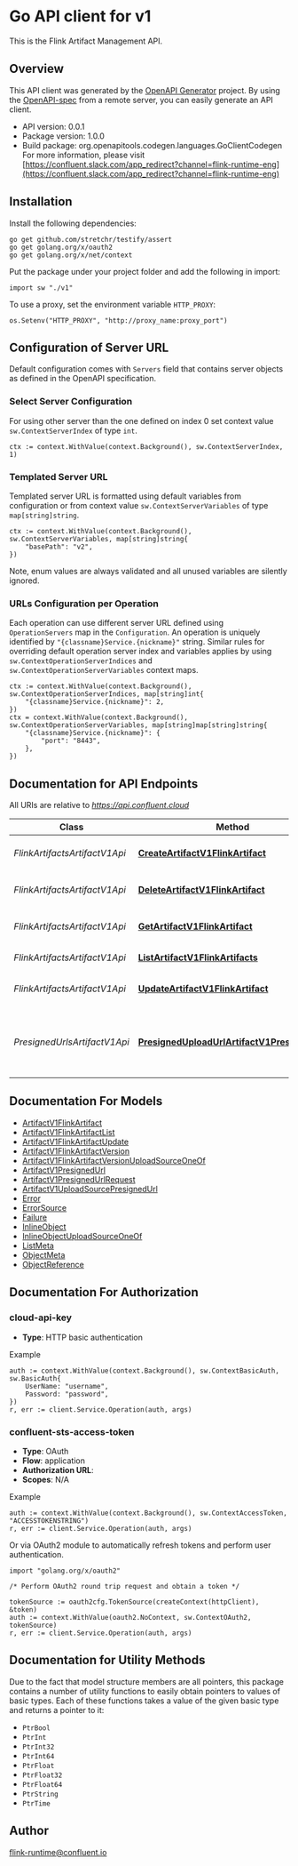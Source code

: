 # Go API client for v1

This is the Flink Artifact Management API.

## Overview
This API client was generated by the [OpenAPI Generator](https://openapi-generator.tech) project.  By using the [OpenAPI-spec](https://www.openapis.org/) from a remote server, you can easily generate an API client.

- API version: 0.0.1
- Package version: 1.0.0
- Build package: org.openapitools.codegen.languages.GoClientCodegen
For more information, please visit [https://confluent.slack.com/app_redirect?channel=flink-runtime-eng](https://confluent.slack.com/app_redirect?channel=flink-runtime-eng)

## Installation

Install the following dependencies:

```shell
go get github.com/stretchr/testify/assert
go get golang.org/x/oauth2
go get golang.org/x/net/context
```

Put the package under your project folder and add the following in import:

```golang
import sw "./v1"
```

To use a proxy, set the environment variable `HTTP_PROXY`:

```golang
os.Setenv("HTTP_PROXY", "http://proxy_name:proxy_port")
```

## Configuration of Server URL

Default configuration comes with `Servers` field that contains server objects as defined in the OpenAPI specification.

### Select Server Configuration

For using other server than the one defined on index 0 set context value `sw.ContextServerIndex` of type `int`.

```golang
ctx := context.WithValue(context.Background(), sw.ContextServerIndex, 1)
```

### Templated Server URL

Templated server URL is formatted using default variables from configuration or from context value `sw.ContextServerVariables` of type `map[string]string`.

```golang
ctx := context.WithValue(context.Background(), sw.ContextServerVariables, map[string]string{
	"basePath": "v2",
})
```

Note, enum values are always validated and all unused variables are silently ignored.

### URLs Configuration per Operation

Each operation can use different server URL defined using `OperationServers` map in the `Configuration`.
An operation is uniquely identified by `"{classname}Service.{nickname}"` string.
Similar rules for overriding default operation server index and variables applies by using `sw.ContextOperationServerIndices` and `sw.ContextOperationServerVariables` context maps.

```
ctx := context.WithValue(context.Background(), sw.ContextOperationServerIndices, map[string]int{
	"{classname}Service.{nickname}": 2,
})
ctx = context.WithValue(context.Background(), sw.ContextOperationServerVariables, map[string]map[string]string{
	"{classname}Service.{nickname}": {
		"port": "8443",
	},
})
```

## Documentation for API Endpoints

All URIs are relative to *https://api.confluent.cloud*

Class | Method | HTTP request | Description
------------ | ------------- | ------------- | -------------
*FlinkArtifactsArtifactV1Api* | [**CreateArtifactV1FlinkArtifact**](docs/FlinkArtifactsArtifactV1Api.md#createartifactv1flinkartifact) | **Post** /artifact/v1/flink-artifacts | Create a new Flink Artifact.
*FlinkArtifactsArtifactV1Api* | [**DeleteArtifactV1FlinkArtifact**](docs/FlinkArtifactsArtifactV1Api.md#deleteartifactv1flinkartifact) | **Delete** /artifact/v1/flink-artifacts/{id} | Delete a Flink Artifact
*FlinkArtifactsArtifactV1Api* | [**GetArtifactV1FlinkArtifact**](docs/FlinkArtifactsArtifactV1Api.md#getartifactv1flinkartifact) | **Get** /artifact/v1/flink-artifacts/{id} | Read a Flink Artifact
*FlinkArtifactsArtifactV1Api* | [**ListArtifactV1FlinkArtifacts**](docs/FlinkArtifactsArtifactV1Api.md#listartifactv1flinkartifacts) | **Get** /artifact/v1/flink-artifacts | List of Flink Artifacts
*FlinkArtifactsArtifactV1Api* | [**UpdateArtifactV1FlinkArtifact**](docs/FlinkArtifactsArtifactV1Api.md#updateartifactv1flinkartifact) | **Patch** /artifact/v1/flink-artifacts/{id} | Update a Flink Artifact
*PresignedUrlsArtifactV1Api* | [**PresignedUploadUrlArtifactV1PresignedUrl**](docs/PresignedUrlsArtifactV1Api.md#presigneduploadurlartifactv1presignedurl) | **Post** /artifact/v1/presigned-upload-url | Request a presigned upload URL for a new Flink Artifact.


## Documentation For Models

 - [ArtifactV1FlinkArtifact](docs/ArtifactV1FlinkArtifact.md)
 - [ArtifactV1FlinkArtifactList](docs/ArtifactV1FlinkArtifactList.md)
 - [ArtifactV1FlinkArtifactUpdate](docs/ArtifactV1FlinkArtifactUpdate.md)
 - [ArtifactV1FlinkArtifactVersion](docs/ArtifactV1FlinkArtifactVersion.md)
 - [ArtifactV1FlinkArtifactVersionUploadSourceOneOf](docs/ArtifactV1FlinkArtifactVersionUploadSourceOneOf.md)
 - [ArtifactV1PresignedUrl](docs/ArtifactV1PresignedUrl.md)
 - [ArtifactV1PresignedUrlRequest](docs/ArtifactV1PresignedUrlRequest.md)
 - [ArtifactV1UploadSourcePresignedUrl](docs/ArtifactV1UploadSourcePresignedUrl.md)
 - [Error](docs/Error.md)
 - [ErrorSource](docs/ErrorSource.md)
 - [Failure](docs/Failure.md)
 - [InlineObject](docs/InlineObject.md)
 - [InlineObjectUploadSourceOneOf](docs/InlineObjectUploadSourceOneOf.md)
 - [ListMeta](docs/ListMeta.md)
 - [ObjectMeta](docs/ObjectMeta.md)
 - [ObjectReference](docs/ObjectReference.md)


## Documentation For Authorization



### cloud-api-key

- **Type**: HTTP basic authentication

Example

```golang
auth := context.WithValue(context.Background(), sw.ContextBasicAuth, sw.BasicAuth{
    UserName: "username",
    Password: "password",
})
r, err := client.Service.Operation(auth, args)
```


### confluent-sts-access-token


- **Type**: OAuth
- **Flow**: application
- **Authorization URL**: 
- **Scopes**: N/A

Example

```golang
auth := context.WithValue(context.Background(), sw.ContextAccessToken, "ACCESSTOKENSTRING")
r, err := client.Service.Operation(auth, args)
```

Or via OAuth2 module to automatically refresh tokens and perform user authentication.

```golang
import "golang.org/x/oauth2"

/* Perform OAuth2 round trip request and obtain a token */

tokenSource := oauth2cfg.TokenSource(createContext(httpClient), &token)
auth := context.WithValue(oauth2.NoContext, sw.ContextOAuth2, tokenSource)
r, err := client.Service.Operation(auth, args)
```


## Documentation for Utility Methods

Due to the fact that model structure members are all pointers, this package contains
a number of utility functions to easily obtain pointers to values of basic types.
Each of these functions takes a value of the given basic type and returns a pointer to it:

* `PtrBool`
* `PtrInt`
* `PtrInt32`
* `PtrInt64`
* `PtrFloat`
* `PtrFloat32`
* `PtrFloat64`
* `PtrString`
* `PtrTime`

## Author

flink-runtime@confluent.io

